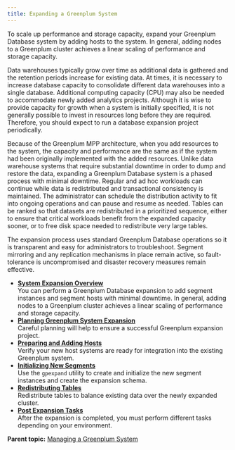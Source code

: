 ```yaml
---
title: Expanding a Greenplum System 
---
```


To scale up performance and storage capacity, expand your Greenplum Database system by adding hosts to the system. In general, adding nodes to a Greenplum cluster achieves a linear scaling of performance and storage capacity.

Data warehouses typically grow over time as additional data is gathered and the retention periods increase for existing data. At times, it is necessary to increase database capacity to consolidate different data warehouses into a single database. Additional computing capacity \(CPU\) may also be needed to accommodate newly added analytics projects. Although it is wise to provide capacity for growth when a system is initially specified, it is not generally possible to invest in resources long before they are required. Therefore, you should expect to run a database expansion project periodically.

Because of the Greenplum MPP architecture, when you add resources to the system, the capacity and performance are the same as if the system had been originally implemented with the added resources. Unlike data warehouse systems that require substantial downtime in order to dump and restore the data, expanding a Greenplum Database system is a phased process with minimal downtime. Regular and ad hoc workloads can continue while data is redistributed and transactional consistency is maintained. The administrator can schedule the distribution activity to fit into ongoing operations and can pause and resume as needed. Tables can be ranked so that datasets are redistributed in a prioritized sequence, either to ensure that critical workloads benefit from the expanded capacity sooner, or to free disk space needed to redistribute very large tables.

The expansion process uses standard Greenplum Database operations so it is transparent and easy for administrators to troubleshoot. Segment mirroring and any replication mechanisms in place remain active, so fault-tolerance is uncompromised and disaster recovery measures remain effective.

-   **[System Expansion Overview](../expand/expand-overview.html)**  
You can perform a Greenplum Database expansion to add segment instances and segment hosts with minimal downtime. In general, adding nodes to a Greenplum cluster achieves a linear scaling of performance and storage capacity.
-   **[Planning Greenplum System Expansion](../expand/expand-planning.html)**  
Careful planning will help to ensure a successful Greenplum expansion project.
-   **[Preparing and Adding Hosts](../expand/expand-nodes.html)**  
Verify your new host systems are ready for integration into the existing Greenplum system.
-   **[Initializing New Segments](../expand/expand-initialize.html)**  
Use the `gpexpand` utility to create and initialize the new segment instances and create the expansion schema.
-   **[Redistributing Tables](../expand/expand-redistribute.html)**  
Redistribute tables to balance existing data over the newly expanded cluster.
-   **[Post Expansion Tasks](../expand/expand-post.html)**  
After the expansion is completed, you must perform different tasks depending on your environment.

**Parent topic:** [Managing a Greenplum System](../managing/partII.html)

